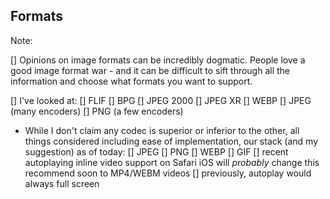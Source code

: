 ## Formats


Note:

[] Opinions on image formats can be incredibly dogmatic. People love a good image format war - and it can be difficult to sift through all the information and choose what formats you want to support.

  [] I've looked at:
    [] FLIF
    [] BPG
    [] JPEG 2000
    [] JPEG XR
    [] WEBP
    [] JPEG (many encoders)
    [] PNG (a few encoders)

* While I don't claim any codec is superior or inferior to the other, all things considered including ease of implementation, our stack (and my suggestion) as of today:
  [] JPEG
  [] PNG
  [] WEBP
  [] GIF 
    [] recent autoplaying inline video support on Safari iOS will *probably* change this recommend soon to MP4/WEBM videos
      [] previously, autoplay would always full screen